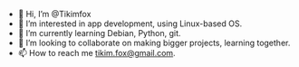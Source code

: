 - 👋 Hi, I’m @Tikimfox
- 👀 I’m interested in app development, using Linux-based OS.
- 🌱 I’m currently learning Debian, Python, git.
- 💞️ I’m looking to collaborate on making bigger projects, learning together.
- 📫 How to reach me tikim.fox@gmail.com.

<!---
Tikimfox/Tikimfox is a ✨ special ✨ repository because its `README.md` (this file) appears on your GitHub profile.
You can click the Preview link to take a look at your changes.
--->
